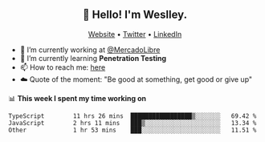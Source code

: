 <h2 align="center">👋 Hello! I'm Weslley.</h2>
<p align="center">
  <a href="http://weslleyneri.com.br">Website</a> •
  <a href="https://twitter.com/Weslley_Neri">Twitter</a> •
  <a href="https://www.linkedin.com/in/weslley-neri-3658908b">LinkedIn</a>
</p>


- 🔭 I’m currently working at [@MercadoLibre](https://github.com/mercadolibre)
- 🌱 I’m currently learning **Penetration Testing**
- 📫 How to reach me: [here](mailto:weslley39@gmail.com)
- ☁️ Quote of the moment: "Be good at something, get good or give up"

📊 **This week I spent my time working on**
<!--START_SECTION:waka-->

```text
TypeScript        11 hrs 26 mins  █████████████████▒░░░░░░░   69.42 %
JavaScript        2 hrs 11 mins   ███▒░░░░░░░░░░░░░░░░░░░░░   13.34 %
Other             1 hr 53 mins    ███░░░░░░░░░░░░░░░░░░░░░░   11.51 %
```

<!--END_SECTION:waka-->

<!-- Inspired by https://github.com/gruselhaus/gruselhaus -->